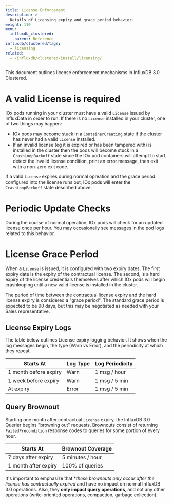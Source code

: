 ```yaml
---
title: License Enforcement
description: >
  Details of Licensing expiry and grace period behavior.
weight: 110
menu:
  influxdb_clustered:
    parent: Reference
influxdb/clustered/tags:
  - licensing
related:
  - /influxdb/clustered/install/licensing/
---
```


This document outlines license enforcement mechanisms in InfluxDB 3.0
Clustered.

# A valid License is required

IOx pods running in your cluster must have a valid `License` issued by
InfluxData in order to run. If there is no `License` installed in your cluster,
one of two things may happen:

* IOx pods may become stuck in a `ContainerCreating` state if the cluster has
never had a valid `License` installed.
* If an invalid license (eg it is expired or has been tampered with) is
installed in the cluster then the pods will become stuck in a
`CrashLoopBackoff` state since the IOx pod containers will attempt to start,
detect the invalid license condition, print an error message, then exit with a
non-zero exit code.

If a valid `License` expires during normal opreation and the grace period
configured into the license runs out, IOx pods will enter the
`CrashLoopBackoff` state described above.

# Periodic Update Checks

During the course of normal operation, IOx pods will check for an updated
license once per hour. You may occasionally see messages in the pod logs
related to this behavior.

# License Grace Period

When a `License` is issued, it is configured with two expiry dates. The first
expiry date is the expiry of the contractual license. The second, is a hard
expiry of the license credentials themselves after which IOx pods will begin
crashlooping until a new valid license is installed in the cluster.

The period of time between the contractual license expiry and the hard license
expiry is considered a "grace period". The standard grace period is expected to
be 90 days, but this may be negotiated as needed with your Sales
representative.

## License Expiry Logs

The table below outlines License expiry logging behavior. It shows when the log
messages begin, the type (Warn vs Error), and the periodicity at which they
repeat.

| Starts At             | Log Type | Log Periodicity |
| ---------             | -------- | --------------- |
| 1 month before expiry | Warn     | 1 msg / hour    |
| 1 week before expiry  | Warn     | 1 msg / 5 min   |
| At expiry             | Error    | 1 msg / 5 min   |

## Query Brownout

Starting one month after contractual `License` expiry, the InfluxDB 3.0 Querier
begins "browning out" requests. Brownouts consist of returning
`FailedPrecondition` response codes to queries for some portion of every hour.

| Starts At            | Brownout Coverage |
| ---------            | ---------------   |
| 7 days after expiry  | 5 minutes / hour  |
| 1 month after expiry | 100% of queries   |

It's important to emphasize that **these brownouts only occur *after the
license has contractually expired** and have no impact on normal InfluxDB 3.0
operations. Also, they **only impact query operations**, and not any other
operations (write-oriented operations, compaction, garbage collection).
